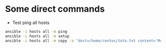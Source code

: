 # Some direct commands
- Test ping all hosts
```sh
ansible -i hosts all -m ping
ansible -i hosts all -m setup
ansible -i hosts all -m copy -a "dest=/home/centos/toto.txt content='Mon premier fichier ansible a distance'"
```